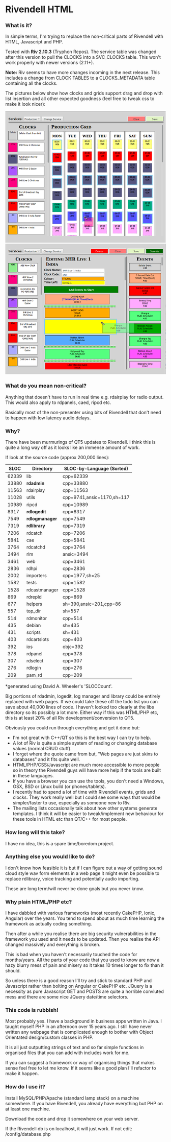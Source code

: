 # Rivendell HTML

### What is it?

In simple terms, I'm trying to replace the non-critical parts of Rivendell
with HTML, Javascript and PHP.

Tested with **Riv 2.10.3** (Tryphon Repos).  The service table was changed
after this version to pull the CLOCKS into a SVC_CLOCKS table.  This won't
work properly with newer versions (2.11+).

**Note:** Riv seems to have more changes incoming in the next release.  This
includes a change from CLOCK TABLES to a CLOCKS_METADATA table containing all
the clocks.

The pictures below show how clocks and grids support drag and drop with list
insertion and all other expected goodness (feel free to tweak css to make it
look nicer):

![Grids Proof of Concept](/graphics/grids_demo.png?raw=true "Grids Proof of Concept")
![Clocks Proof of Concept](/graphics/clocks_demo.png?raw=true "Clocks Proof of Concept")

### What do you mean non-critical?

Anything that doesn't have to run in real time e.g. rdairplay for radio 
output.  This would also apply to rdpanels, caed, ripcd etc.

Basically most of the non-presenter using bits of Rivendell that don't
need to happen with low latency audio delays.

### Why?

There have been murmurings of QT5 updates to Rivendell.  I think this is
quite a long way off as it looks like an immense amount of work.

If look at the source code (approx 200,000 lines):

| SLOC	| Directory	       | SLOC-by-Language (Sorted)  |
| ----- | ---------------- | -------------------------- |
| 62339 | lib              | cpp=62339                  |
| 33880 | **rdadmin**      | cpp=33880                  |
| 11563 | rdairplay        | cpp=11563                  |
| 11028 | utils            | cpp=9741,ansic=1170,sh=117 |
| 10989 | ripcd            | cpp=10989                  |
| 8317  | **rdlogedit**    | cpp=8317                   |
| 7549  | **rdlogmanager** | cpp=7549                   |
| 7319  | **rdlibrary**    | cpp=7319                   |
| 7206  | rdcatch          | cpp=7206                   |
| 5841  | cae              | cpp=5841                   |
| 3764  | rdcatchd         | cpp=3764                   |
| 3494  | rlm              | ansic=3494                 |
| 3461  | web              | cpp=3461                   |
| 2836  | rdhpi            | cpp=2836                   |
| 2002  | importers        | cpp=1977,sh=25             |
| 1582  | tests            | cpp=1582                   |
| 1528  | rdcastmanager    | cpp=1528                   |
| 869   | rdrepld          | cpp=869                    |
| 677   | helpers          | sh=390,ansic=201,cpp=86    |
| 557   | top_dir          | sh=557                     |
| 514   | rdmonitor        | cpp=514                    |
| 435   | debian           | sh=435                     |
| 431   | scripts          | sh=431                     |
| 403   | rdcartslots      | cpp=403                    |
| 392   | ios              | objc=392                   |
| 378   | rdpanel          | cpp=378                    |
| 307   | rdselect         | cpp=307                    |
| 276   | rdlogin          | cpp=276                    |
| 209   | pam_rd           | cpp=209                    |

*generated using David A. Wheeler's 'SLOCCount'.

Big portions of rdadmin, logedit, log manager and library could be entirely
replaced with web pages.  If we could take these off the todo list you can
save about 40,000 lines of code.  I haven't looked too clearly at the libs
directory so its possibly a lot more.  Either way if this was HTML/PHP etc,
this is at least 20% of all Riv development/conversion to QT5.

Obviously you could run through everything and get it done but:
* I'm not great with C++/QT so this is the best way I can try to help.
* A lot of Riv is quite a simple system of reading or changing database
  values (normal CRUD stuff).
* I forget where the quote came from but, "Web pages are just skins to
  databases" and it fits quite well.
* HTML/PHP/CSS/Javascript are much more accessible to more people so in
  theory the Rivendell guys will have more help if the tools are built
  in these languages.
* If you have a browser you can use the tools, you don't need a Windows,
  OSX, BSD or Linux build (or phones/tablets).
* I recently had to spend a lot of time with Rivendell events, grids and
  clocks.  They work really well but I could see some ways that would be
  simpler/faster to use, especially as someone new to Riv.
* The mailing lists occasionally talk about how other systems generate
  templates.  I think it will be easier to tweak/implement new behaviour
  for these tools in HTML etc than QT/C++ for most people.

### How long will this take?

I have no idea, this is a spare time/boredom project.

### Anything else you would like to do?

I don't know how feasible it is but if I can figure out a way of getting 
sound cloud style wav form elements in a web page it might even be 
possible to replace rdlibrary, voice tracking and potentially audio 
importing.

These are long term/will never be done goals but you never know.

### Why plain HTML/PHP etc?

I have dabbled with various frameworks (most recently CakePHP, Ionic, 
Angular) over the years.  You tend to spend about as much time learning 
the framework as actually coding something.

Then after a while you realise there are big security vulnerabilities in 
the framework you used and it needs to be updated.  Then you realise the API
changed massively and everything is broken.

This is bad when you haven't necessarily touched the code for months/years.
All the parts of your code that you used to know are now a hazy blurry mess
of pain and misery so it takes 10 times longer to fix than it should.

So unless there is a good reason I'll try and stick to standard PHP and
Javascript rather than bolting on Angular or CakePHP etc.  JQuery is a 
necessity as pure Javascript GET and POSTS are quite a horrible convluted
mess and there are some nice JQuery date/time selectors.

### This code is rubbish!

Most probably yes.  I have a background in business apps written in Java.
I taught myself PHP in an afternoon over 15 years ago.  I still have never
written any webpage that is complicated enough to bother with Object
Orientated design/custom classes in PHP.

It is all just outputting strings of text and so far simple functions in
organised files that you can add with includes work for me.

If you can suggest a framework or way of organising things that makes sense
feel free to let me know.  If it seems like a good plan I'll refactor to
make it happen.

### How do I use it?

Install MySQL/PHP/Apache (standard lamp stack) on a machine somewhere.  If
you have Rivendell, you already have everything but PHP on at least one
machine.

Download the code and drop it somewhere on your web server.

If the Rivendell db is on localhost, it will just work.  If not edit:
/config/database.php
